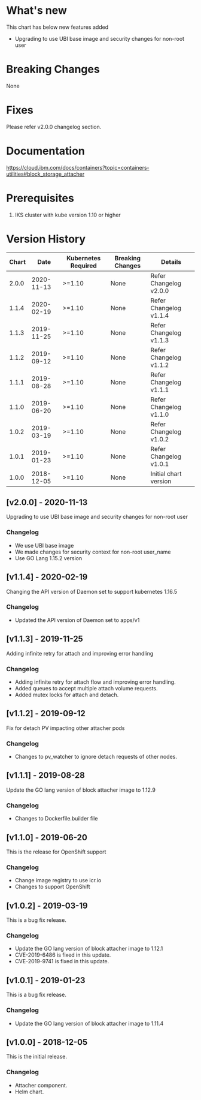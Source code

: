 # What's new
This chart has below new features added
- Upgrading to use UBI base image and security changes for non-root user

# Breaking Changes
None

# Fixes
Please refer v2.0.0 changelog section.

# Documentation
https://cloud.ibm.com/docs/containers?topic=containers-utilities#block_storage_attacher

# Prerequisites
1. IKS cluster with kube version 1.10 or higher

# Version History

| Chart | Date       | Kubernetes Required | Breaking Changes | Details                     |
| ----- | ---------- | ------------------- | ---------------- | --------------------------- |
| 2.0.0 | 2020-11-13 | >=1.10              | None             | Refer Changelog v2.0.0      |
| 1.1.4 | 2020-02-19 | >=1.10              | None             | Refer Changelog v1.1.4      |
| 1.1.3 | 2019-11-25 | >=1.10              | None             | Refer Changelog v1.1.3      |
| 1.1.2 | 2019-09-12 | >=1.10              | None             | Refer Changelog v1.1.2      |
| 1.1.1 | 2019-08-28 | >=1.10              | None             | Refer Changelog v1.1.1      |
| 1.1.0 | 2019-06-20 | >=1.10              | None             | Refer Changelog v1.1.0      |
| 1.0.2 | 2019-03-19 | >=1.10              | None             | Refer Changelog v1.0.2      |
| 1.0.1 | 2019-01-23 | >=1.10              | None             | Refer Changelog v1.0.1      |
| 1.0.0 | 2018-12-05 | >=1.10              | None             | Initial chart version       |

## [v2.0.0] - 2020-11-13
Upgrading to use UBI base image and security changes for non-root user

### Changelog
- We use UBI base image
- We made changes for security context for non-root user_name
- Use GO Lang 1.15.2 version

## [v1.1.4] - 2020-02-19
Changing the API version of Daemon set to support kubernetes 1.16.5

### Changelog
- Updated the API version of Daemon set to apps/v1

## [v1.1.3] - 2019-11-25
Adding infinite retry for attach and improving error handling

### Changelog
- Adding infinite retry for attach flow and improving error handling.
- Added queues to accept multiple attach volume requests.
- Added mutex locks for attach and detach.

## [v1.1.2] - 2019-09-12
Fix for detach PV impacting other attacher pods

### Changelog
- Changes to pv_watcher to ignore detach requests of other nodes.

## [v1.1.1] - 2019-08-28
Update the GO lang version of block attacher image to 1.12.9

### Changelog
- Changes to Dockerfile.builder file

## [v1.1.0] - 2019-06-20
This is the release for OpenShift support

### Changelog
- Change image registry to use icr.io
- Changes to support OpenShift

## [v1.0.2] - 2019-03-19
This is a bug fix release.

### Changelog
- Update the GO lang version of block attacher image to 1.12.1
- CVE-2019-6486 is fixed in this update.
- CVE-2019-9741 is fixed in this update.

## [v1.0.1] - 2019-01-23
This is a bug fix release.

### Changelog
- Update the GO lang version of block attacher image to 1.11.4

## [v1.0.0] - 2018-12-05
This is the initial release.

### Changelog
- Attacher component.
- Helm chart.

